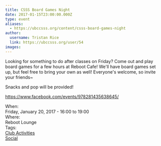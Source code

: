 ```yaml
---
title: CSSS Board Games Night 
date: 2017-01-15T23:00:00.000Z
type: event
aliases:
  - https://ubccsss.org/content/csss-board-games-night
author:
  username: Tristan Rice
  link: https://ubccsss.org/user/54
images:
---
```


<div class="field field-name-body field-type-text-with-summary field-label-hidden"><div class="field-items"><div class="field-item even"><p>Looking for something to do after classes on Friday? Come out and play board games for a few hours at Reboot Cafe! We&apos;ll have board games set up, but feel free to bring your own as well! Everyone&apos;s welcome, so invite your friends~</p>

<p>Snacks and pop will be provided!</p>

<p><a href="https://www.facebook.com/events/978281435638645/">https://www.facebook.com/events/978281435638645/</a></p>
</div></div></div><div class="field field-name-field-dates field-type-datetime field-label-above"><div class="field-label">When:&#xA0;</div><div class="field-items"><div class="field-item even"><span class="date-display-single">Friday, January 20, 2017 - <span class="date-display-range"><span class="date-display-start">16:00</span> to <span class="date-display-end">19:00</span></span></span></div></div></div><div class="field field-name-field-location field-type-text field-label-above"><div class="field-label">Where:&#xA0;</div><div class="field-items"><div class="field-item even">Reboot Lounge</div></div></div>    <footer>
    <div class="field field-name-field-tags field-type-taxonomy-term-reference field-label-above"><div class="field-label">Tags:&#xA0;</div><div class="field-items"><div class="field-item even"><a href="/club">Club Activities</a></div><div class="field-item odd"><a href="/social">Social</a></div></div></div>      </footer>